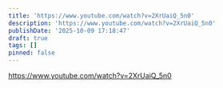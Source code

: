 ```yaml
---
title: 'https://www.youtube.com/watch?v=2XrUaiQ_5n0'
description: 'https://www.youtube.com/watch?v=2XrUaiQ_5n0'
publishDate: '2025-10-09 17:18:47'
draft: true
tags: []
pinned: false
---
```

https://www.youtube.com/watch?v=2XrUaiQ_5n0
